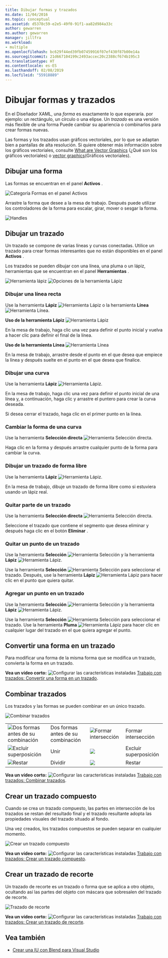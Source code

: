 ```yaml
---
title: Dibujar formas y trazados
ms.date: 11/04/2016
ms.topic: conceptual
ms.assetid: d5378c59-e2e5-49f0-91f1-aa82d984a33c
author: gewarren
ms.author: gewarren
manager: jillfra
ms.workload:
- multiple
ms.openlocfilehash: bc629f44ed39fb07459916f07ef430f87b00e14a
ms.sourcegitcommit: 21d667104199c2493accec20c2388cf674b195c3
ms.translationtype: HT
ms.contentlocale: es-ES
ms.lasthandoff: 02/08/2019
ms.locfileid: "55918889"
---
```

# <a name="draw-shapes-and-paths"></a>Dibujar formas y trazados

En el Diseñador XAML, una *forma* es exactamente lo que esperaría. por ejemplo: un rectángulo, un círculo o una elipse. Un *trazado* es una versión más flexible de una forma Puede cambiar su apariencia o combinarlos para crear formas nuevas.

Las formas y los trazados usan gráficos vectoriales, por lo que se adaptan bien a pantallas de alta resolución. Si quiere obtener más información sobre los gráficos vectoriales, consulte [What are Vector Graphics](https://www.youtube.com/watch?v=MoCSwF0n-io) (¿Qué son los gráficos vectoriales) o [vector graphics](http://www.webopedia.com/TERM/V/vector_graphics.html)(Gráficos vectoriales).

##  <a name="Shape"></a> Dibujar una forma
 Las formas se encuentran en el panel **Activos** .

 ![Categoría Formas en el panel Activos](../designers/media/b4_shapes_assetspanel.png)

 Arrastre la forma que desee a la mesa de trabajo. Después puede utilizar los controladores de la forma para escalar, girar, mover o sesgar la forma.

 ![Handles](../designers/media/84261e83-3091-4490-ab58-4218b188439e.png)

##  <a name="Path"></a> Dibujar un trazado
 Un trazado se compone de varias líneas y curvas conectadas. Utilice un trazado para crear formas interesantes que no están disponibles en el panel **Activos** .

 Los trazados se pueden dibujar con una línea, una pluma o un lápiz, herramientas que se encuentran en el panel **Herramientas** .

 ![Herramienta lápiz](../designers/media/717956a8-b6a5-4e37-8af3-70bcfc78c82a.png) ![Opciones de la herramienta Lápiz](../designers/media/8fbbbb21-be83-4cf6-903b-3a49f00c9860.png)

### <a name="draw-a-straight-line"></a>Dibujar una línea recta
 Use la herramienta **Lápiz** ![Herramienta Lápiz](../designers/media/894f8612-e0ed-4e00-84cf-a9bc8f38fc54.png) o la herramienta **Línea** ![Herramienta Línea](../designers/media/eb618397-5283-48be-8396-3449be7b6fbf.png).

 **Uso de la herramienta Lápiz** ![Herramienta Lápiz](../designers/media/894f8612-e0ed-4e00-84cf-a9bc8f38fc54.png)

 En la mesa de trabajo, haga clic una vez para definir el punto inicial y vuelva a hacer clic para definir el final de la línea.

 **Uso de la herramienta Línea** ![Herramienta Línea](../designers/media/eb618397-5283-48be-8396-3449be7b6fbf.png)

 En la mesa de trabajo, arrastre desde el punto en el que desea que empiece la línea y después suelte en el punto en el que desea que finalice.

### <a name="draw-a-curve"></a>Dibujar una curva
 Use la herramienta **Lápiz** ![Herramienta Lápiz](../designers/media/894f8612-e0ed-4e00-84cf-a9bc8f38fc54.png).

 En la mesa de trabajo, haga clic una vez para definir el punto inicial de una línea y, a continuación, haga clic y arrastre el puntero para crear la curva deseada.

 Si desea cerrar el trazado, haga clic en el primer punto en la línea.

### <a name="change-the-shape-of-a-curve"></a>Cambiar la forma de una curva
 Use la herramienta **Selección directa** ![Herramienta Selección directa](../designers/media/6dd6571f-c116-451d-8dd2-1f88b8406362.png).

 Haga clic en la forma y después arrastre cualquier punto de la forma para cambiar la curva.

### <a name="draw-a-free-form-path"></a>Dibujar un trazado de forma libre
 Use la herramienta **Lápiz** ![Herramienta Lápiz](../designers/media/509dc167-734f-46c9-b012-987ee63450cd.png).

 En la mesa de trabajo, dibuje un trazado de forma libre como si estuviera usando un lápiz real.

### <a name="remove-part-of-a-path"></a>Quitar parte de un trazado
 Use la herramienta **Selección directa** ![Herramienta Selección directa](../designers/media/6dd6571f-c116-451d-8dd2-1f88b8406362.png).

 Seleccione el trazado que contiene el segmento que desea eliminar y después haga clic en el botón **Eliminar** .

### <a name="remove-a-point-in-a-path"></a>Quitar un punto de un trazado
 Use la herramienta **Selección** ![Herramienta Selección](../designers/media/2ff91340-477e-4efa-a0f7-af20851e4daa.png) y la herramienta **Lápiz** ![Herramienta Lápiz](../designers/media/894f8612-e0ed-4e00-84cf-a9bc8f38fc54.png).

 Use la herramienta **Selección** ![Herramienta Selección](../designers/media/2ff91340-477e-4efa-a0f7-af20851e4daa.png) para seleccionar el trazado. Después, use la herramienta **Lápiz** ![Herramienta Lápiz](../designers/media/894f8612-e0ed-4e00-84cf-a9bc8f38fc54.png) para hacer clic en el punto que quiera quitar.

### <a name="add-a-point-to-a-path"></a>Agregar un punto en un trazado
 Use la herramienta **Selección** ![Herramienta Selección](../designers/media/2ff91340-477e-4efa-a0f7-af20851e4daa.png) y la herramienta **Lápiz** ![Herramienta Lápiz](../designers/media/894f8612-e0ed-4e00-84cf-a9bc8f38fc54.png).

 Use la herramienta **Selección** ![Herramienta Selección](../designers/media/2ff91340-477e-4efa-a0f7-af20851e4daa.png) para seleccionar el trazado. Use la herramienta **Pluma** ![Herramienta Lápiz](../designers/media/894f8612-e0ed-4e00-84cf-a9bc8f38fc54.png) para hacer clic en cualquier lugar del trazado en el que quiera agregar el punto.

##  <a name="Convert"></a> Convertir una forma en un trazado
 Para modificar una forma de la misma forma que se modifica un trazado, convierta la forma en un trazado.

 **Vea un vídeo corto:** ![Configurar las características instaladas](../designers/media/bldadminconsoleinitialconfigicon.png) [Trabajo con trazados: Convertir una forma en un trazado](https://www.youtube.com/watch?v=Io5bC0-nH6Q#t=147).

##  <a name="Combine"></a> Combinar trazados
 Los trazados y las formas se pueden combinar en un único trazado.

 ![Combinar trazados](../designers/media/2df17a5d-a338-4ef4-96c5-dae51cc1ca8a.png)

|||||
|-|-|-|-|
|![Dos formas antes de su combinación](../designers/media/b1_1.png)|Dos formas antes de su combinación|![Formar intersección](../designers/media/b1_4.png)|Formar intersección|
|![Excluir superposición](../designers/media/b1_2.png)|Unir|![](../designers/media/b1_5.png)|Excluir superposición|
|![Restar](../designers/media/b1_3.png)|Dividir|![](../designers/media/b1_6.png)|Restar|

 **Vea un vídeo corto:** ![Configurar las características instaladas](../designers/media/bldadminconsoleinitialconfigicon.png) [Trabajo con trazados: Combinar trazados](https://www.youtube.com/watch?v=Io5bC0-nH6Q#t=195).

##  <a name="Compound"></a> Crear un trazado compuesto
 Cuando se crea un trazado compuesto, las partes en intersección de los trazados se restan del resultado final y el trazado resultante adopta las propiedades visuales del trazado situado al fondo.

 Una vez creados, los trazados compuestos se pueden separar en cualquier momento.

 ![Crear un trazado compuesto](../designers/media/2157a8aa-d9a7-4de4-8de5-b10d28f08a84.png)

 **Vea un vídeo corto:** ![Configurar las características instaladas](../designers/media/bldadminconsoleinitialconfigicon.png) [Trabajo con trazados: Crear un trazado compuesto](https://www.youtube.com/watch?v=Io5bC0-nH6Q).

##  <a name="Clipping"></a> Crear un trazado de recorte
 Un trazado de recorte es un trazado o forma que se aplica a otro objeto, ocultando así las partes del objeto con máscara que sobresalen del trazado de recorte.

 ![Trazado de recorte](../designers/media/22471e98-a841-4f39-a3ef-36090cf5a625.png)

 **Vea un vídeo corto:** ![Configurar las características instaladas](../designers/media/bldadminconsoleinitialconfigicon.png) [Trabajo con trazados: Crear un trazado de recorte](https://www.youtube.com/watch?v=Io5bC0-nH6Q#t=232).

## <a name="see-also"></a>Vea también

- [Crear una IU con Blend para Visual Studio](../designers/creating-a-ui-by-using-blend-for-visual-studio.md)